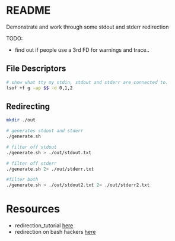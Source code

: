 # README
Demonstrate and work through some stdout and stderr redirection 

TODO:
* find out if people use a 3rd FD for warnings and trace.. 
## File Descriptors
```sh
# show what tty my stdin, stdout and stderr are connected to.
lsof +f g -ap $$ -d 0,1,2     
```

## Redirecting
```sh
mkdir ./out

# generates stdout and stderr
./generate.sh   

# filter off stdout 
./generate.sh > ./out/stdout.txt   

# filter off stderr
./generate.sh 2> ./out/stderr.txt    

#filter both 
./generate.sh > ./out/stdout2.txt 2> ./out/stderr2.txt  
```

# Resources 

* redirection_tutorial [here](https://wiki.bash-hackers.org/howto/redirection_tutorial)  
* redirection on bash hackers [here](https://wiki.bash-hackers.org/syntax/redirection)  